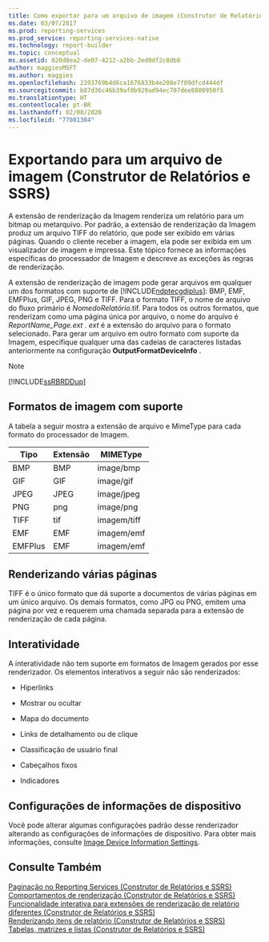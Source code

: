 ```yaml
---
title: Como exportar para um arquivo de imagem (Construtor de Relatórios) | Microsoft Docs
ms.date: 03/07/2017
ms.prod: reporting-services
ms.prod_service: reporting-services-native
ms.technology: report-builder
ms.topic: conceptual
ms.assetid: 020d8ea2-de07-4212-a2bb-2ed0df2c8db8
author: maggiesMSFT
ms.author: maggies
ms.openlocfilehash: 2393769b4d6ca1676833b4e208e7f09dfcd444df
ms.sourcegitcommit: b87d36c46b39af8b929ad94ec707dee8800950f5
ms.translationtype: HT
ms.contentlocale: pt-BR
ms.lasthandoff: 02/08/2020
ms.locfileid: "77081384"
---
```

# <a name="exporting-to-an-image-file-report-builder-and-ssrs"></a>Exportando para um arquivo de imagem (Construtor de Relatórios e SSRS)
  A extensão de renderização da Imagem renderiza um relatório para um bitmap ou metarquivo. Por padrão, a extensão de renderização da Imagem produz um arquivo TIFF do relatório, que pode ser exibido em várias páginas. Quando o cliente receber a imagem, ela pode ser exibida em um visualizador de imagem e impressa. Este tópico fornece as informações específicas do processador de Imagem e descreve as exceções às regras de renderização.  
  
 A extensão de renderização de imagem pode gerar arquivos em qualquer um dos formatos com suporte de [!INCLUDE[ndptecgdiplus](../../includes/ndptecgdiplus-md.md)]: BMP, EMF, EMFPlus, GIF, JPEG, PNG e TIFF. Para o formato TIFF, o nome de arquivo do fluxo primário é *NomedoRelatório*.tif. Para todos os outros formatos, que renderizam como uma página única por arquivo, o nome do arquivo é *ReportName_Page.ext* . *ext* é a extensão do arquivo para o formato selecionado. Para gerar um arquivo em outro formato com suporte da Imagem, especifique qualquer uma das cadeias de caracteres listadas anteriormente na configuração **OutputFormatDeviceInfo** .  
  
> [!NOTE]  
>  [!INCLUDE[ssRBRDDup](../../includes/ssrbrddup-md.md)]  
  
##  <a name="SupportedImageFormats"></a> Formatos de imagem com suporte  
 A tabela a seguir mostra a extensão de arquivo e MimeType para cada formato do processador de Imagem.  
  
|**Tipo**|**Extensão**|**MIMEType**|  
|--------------|-------------------|------------------|  
|BMP|BMP|image/bmp|  
|GIF|GIF|image/gif|  
|JPEG|JPEG|image/jpeg|  
|PNG|png|image/png|  
|TIFF|tif|imagem/tiff|  
|EMF|EMF|imagem/emf|  
|EMFPlus|EMF|imagem/emf|  
  
  
##  <a name="RenderingMultiplePages"></a> Renderizando várias páginas  
 TIFF é o único formato que dá suporte a documentos de várias páginas em um único arquivo. Os demais formatos, como JPG ou PNG, emitem uma página por vez e requerem uma chamada separada para a extensão de renderização de cada página.  
  
  
##  <a name="Interactivity"></a> Interatividade  
 A interatividade não tem suporte em formatos de Imagem gerados por esse renderizador. Os elementos interativos a seguir não são renderizados:  
  
-   Hiperlinks  
  
-   Mostrar ou ocultar  
  
-   Mapa do documento  
  
-   Links de detalhamento ou de clique  
  
-   Classificação de usuário final  
  
-   Cabeçalhos fixos  
  
-   Indicadores  
  
  
##  <a name="DeviceInfo"></a> Configurações de informações de dispositivo  
 Você pode alterar algumas configurações padrão desse renderizador alterando as configurações de informações de dispositivo. Para obter mais informações, consulte [Image Device Information Settings](../../reporting-services/image-device-information-settings.md).  
  
  
## <a name="see-also"></a>Consulte Também  
 [Paginação no Reporting Services &#40;Construtor de Relatórios e SSRS&#41;](../../reporting-services/report-design/pagination-in-reporting-services-report-builder-and-ssrs.md)   
 [Comportamentos de renderização &#40;Construtor de Relatórios e SSRS&#41;](../../reporting-services/report-design/rendering-behaviors-report-builder-and-ssrs.md)   
 [Funcionalidade interativa para extensões de renderização de relatório diferentes &#40;Construtor de Relatórios e SSRS&#41;](../../reporting-services/report-builder/interactive-functionality-different-report-rendering-extensions.md)   
 [Renderizando itens de relatório &#40;Construtor de Relatórios e SSRS&#41;](../../reporting-services/report-design/rendering-report-items-report-builder-and-ssrs.md)   
 [Tabelas, matrizes e listas &#40;Construtor de Relatórios e SSRS&#41;](../../reporting-services/report-design/tables-matrices-and-lists-report-builder-and-ssrs.md)  
  
  
